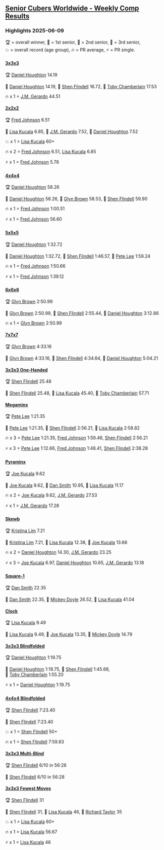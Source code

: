 <style>table {white-space: nowrap;}</style>
<link rel="stylesheet" type="text/css" href="/scw-comp/css/flags.css" />

## [Senior Cubers Worldwide - Weekly Comp Results](/scw-comp/results/)
### Highlights 2025-06-09

<span style="white-space: nowrap;">🏆 = overall winner</span>, <span style="white-space: nowrap;">🥇 = 1st senior</span>, <span style="white-space: nowrap;">🥈 = 2nd senior</span>, <span style="white-space: nowrap;">🥉 = 3rd senior</span>, <span style="white-space: nowrap;">💥 = overall record (age group)</span>, <span style="white-space: nowrap;">🔥 = PR average</span>, <span style="white-space: nowrap;">⚡ = PR single</span>.

#### [3x3x3](333.md)

<span style="white-space: nowrap;">🏆 [Daniel Houghton](../../persons/daniel_houghton/333.md) 14.19</span>

<span style="white-space: nowrap;">🥇 [Daniel Houghton](../../persons/daniel_houghton/333.md) 14.19</span>, <span style="white-space: nowrap;">🥈 [Shen Flindell](../../persons/shen_flindell/333.md) 16.72</span>, <span style="white-space: nowrap;">🥉 [Toby Chamberlain](../../persons/toby_chamberlain/333.md) 17.53</span>

🔥 x 1 = <span style="white-space: nowrap;">[J.M. Gerardo](../../persons/jm_gerardo/333.md) 44.51</span>

#### [2x2x2](222.md)

<span style="white-space: nowrap;">🏆 [Fred Johnson](../../persons/fred_johnson/222.md) 6.51</span>

<span style="white-space: nowrap;">🥇 [Lisa Kucala](../../persons/lisa_kucala/222.md) 6.85</span>, <span style="white-space: nowrap;">🥈 [J.M. Gerardo](../../persons/jm_gerardo/222.md) 7.52</span>, <span style="white-space: nowrap;">🥉 [Daniel Houghton](../../persons/daniel_houghton/222.md) 7.52</span>

💥 x 1 = <span style="white-space: nowrap;">[Lisa Kucala](../../persons/lisa_kucala/222.md) 60+</span>

🔥 x 2 = <span style="white-space: nowrap;">[Fred Johnson](../../persons/fred_johnson/222.md) 6.51</span>, <span style="white-space: nowrap;">[Lisa Kucala](../../persons/lisa_kucala/222.md) 6.85</span>

⚡ x 1 = <span style="white-space: nowrap;">[Fred Johnson](../../persons/fred_johnson/222.md) 5.76</span>

#### [4x4x4](444.md)

<span style="white-space: nowrap;">🏆 [Daniel Houghton](../../persons/daniel_houghton/444.md) 58.26</span>

<span style="white-space: nowrap;">🥇 [Daniel Houghton](../../persons/daniel_houghton/444.md) 58.26</span>, <span style="white-space: nowrap;">🥈 [Glyn Brown](../../persons/glyn_brown/444.md) 58.53</span>, <span style="white-space: nowrap;">🥉 [Shen Flindell](../../persons/shen_flindell/444.md) 59.90</span>

🔥 x 1 = <span style="white-space: nowrap;">[Fred Johnson](../../persons/fred_johnson/444.md) 1:00.51</span>

⚡ x 1 = <span style="white-space: nowrap;">[Fred Johnson](../../persons/fred_johnson/444.md) 56.60</span>

#### [5x5x5](555.md)

<span style="white-space: nowrap;">🏆 [Daniel Houghton](../../persons/daniel_houghton/555.md) 1:32.72</span>

<span style="white-space: nowrap;">🥇 [Daniel Houghton](../../persons/daniel_houghton/555.md) 1:32.72</span>, <span style="white-space: nowrap;">🥈 [Shen Flindell](../../persons/shen_flindell/555.md) 1:46.57</span>, <span style="white-space: nowrap;">🥉 [Pete Lee](../../persons/pete_lee/555.md) 1:59.24</span>

🔥 x 1 = <span style="white-space: nowrap;">[Fred Johnson](../../persons/fred_johnson/555.md) 1:50.66</span>

⚡ x 1 = <span style="white-space: nowrap;">[Fred Johnson](../../persons/fred_johnson/555.md) 1:39.12</span>

#### [6x6x6](666.md)

<span style="white-space: nowrap;">🏆 [Glyn Brown](../../persons/glyn_brown/666.md) 2:50.99</span>

<span style="white-space: nowrap;">🥇 [Glyn Brown](../../persons/glyn_brown/666.md) 2:50.99</span>, <span style="white-space: nowrap;">🥈 [Shen Flindell](../../persons/shen_flindell/666.md) 2:55.44</span>, <span style="white-space: nowrap;">🥉 [Daniel Houghton](../../persons/daniel_houghton/666.md) 3:12.86</span>

🔥 x 1 = <span style="white-space: nowrap;">[Glyn Brown](../../persons/glyn_brown/666.md) 2:50.99</span>

#### [7x7x7](777.md)

<span style="white-space: nowrap;">🏆 [Glyn Brown](../../persons/glyn_brown/777.md) 4:33.16</span>

<span style="white-space: nowrap;">🥇 [Glyn Brown](../../persons/glyn_brown/777.md) 4:33.16</span>, <span style="white-space: nowrap;">🥈 [Shen Flindell](../../persons/shen_flindell/777.md) 4:34.64</span>, <span style="white-space: nowrap;">🥉 [Daniel Houghton](../../persons/daniel_houghton/777.md) 5:04.21</span>

#### [3x3x3 One-Handed](333oh.md)

<span style="white-space: nowrap;">🏆 [Shen Flindell](../../persons/shen_flindell/333oh.md) 25.48</span>

<span style="white-space: nowrap;">🥇 [Shen Flindell](../../persons/shen_flindell/333oh.md) 25.48</span>, <span style="white-space: nowrap;">🥈 [Lisa Kucala](../../persons/lisa_kucala/333oh.md) 45.40</span>, <span style="white-space: nowrap;">🥉 [Toby Chamberlain](../../persons/toby_chamberlain/333oh.md) 57.71</span>

#### [Megaminx](minx.md)

<span style="white-space: nowrap;">🏆 [Pete Lee](../../persons/pete_lee/minx.md) 1:21.35</span>

<span style="white-space: nowrap;">🥇 [Pete Lee](../../persons/pete_lee/minx.md) 1:21.35</span>, <span style="white-space: nowrap;">🥈 [Shen Flindell](../../persons/shen_flindell/minx.md) 2:56.21</span>, <span style="white-space: nowrap;">🥉 [Lisa Kucala](../../persons/lisa_kucala/minx.md) 2:58.82</span>

🔥 x 3 = <span style="white-space: nowrap;">[Pete Lee](../../persons/pete_lee/minx.md) 1:21.35</span>, <span style="white-space: nowrap;">[Fred Johnson](../../persons/fred_johnson/minx.md) 1:59.46</span>, <span style="white-space: nowrap;">[Shen Flindell](../../persons/shen_flindell/minx.md) 2:56.21</span>

⚡ x 3 = <span style="white-space: nowrap;">[Pete Lee](../../persons/pete_lee/minx.md) 1:12.66</span>, <span style="white-space: nowrap;">[Fred Johnson](../../persons/fred_johnson/minx.md) 1:48.41</span>, <span style="white-space: nowrap;">[Shen Flindell](../../persons/shen_flindell/minx.md) 2:38.28</span>

#### [Pyraminx](pyram.md)

<span style="white-space: nowrap;">🏆 [Joe Kucala](../../persons/joe_kucala/pyram.md) 9.62</span>

<span style="white-space: nowrap;">🥇 [Joe Kucala](../../persons/joe_kucala/pyram.md) 9.62</span>, <span style="white-space: nowrap;">🥈 [Dan Smith](../../persons/dan_smith/pyram.md) 10.95</span>, <span style="white-space: nowrap;">🥉 [Lisa Kucala](../../persons/lisa_kucala/pyram.md) 11.17</span>

🔥 x 2 = <span style="white-space: nowrap;">[Joe Kucala](../../persons/joe_kucala/pyram.md) 9.62</span>, <span style="white-space: nowrap;">[J.M. Gerardo](../../persons/jm_gerardo/pyram.md) 27.53</span>

⚡ x 1 = <span style="white-space: nowrap;">[J.M. Gerardo](../../persons/jm_gerardo/pyram.md) 17.28</span>

#### [Skewb](skewb.md)

<span style="white-space: nowrap;">🏆 [Kristina Lim](../../persons/kristina_lim/skewb.md) 7.21</span>

<span style="white-space: nowrap;">🥇 [Kristina Lim](../../persons/kristina_lim/skewb.md) 7.21</span>, <span style="white-space: nowrap;">🥈 [Lisa Kucala](../../persons/lisa_kucala/skewb.md) 12.38</span>, <span style="white-space: nowrap;">🥉 [Joe Kucala](../../persons/joe_kucala/skewb.md) 13.66</span>

🔥 x 2 = <span style="white-space: nowrap;">[Daniel Houghton](../../persons/daniel_houghton/skewb.md) 14.30</span>, <span style="white-space: nowrap;">[J.M. Gerardo](../../persons/jm_gerardo/skewb.md) 23.25</span>

⚡ x 3 = <span style="white-space: nowrap;">[Joe Kucala](../../persons/joe_kucala/skewb.md) 6.97</span>, <span style="white-space: nowrap;">[Daniel Houghton](../../persons/daniel_houghton/skewb.md) 10.65</span>, <span style="white-space: nowrap;">[J.M. Gerardo](../../persons/jm_gerardo/skewb.md) 13.18</span>

#### [Square-1](sq1.md)

<span style="white-space: nowrap;">🏆 [Dan Smith](../../persons/dan_smith/sq1.md) 22.35</span>

<span style="white-space: nowrap;">🥇 [Dan Smith](../../persons/dan_smith/sq1.md) 22.35</span>, <span style="white-space: nowrap;">🥈 [Mickey Doyle](../../persons/mickey_doyle/sq1.md) 26.52</span>, <span style="white-space: nowrap;">🥉 [Lisa Kucala](../../persons/lisa_kucala/sq1.md) 41.04</span>

#### [Clock](clock.md)

<span style="white-space: nowrap;">🏆 [Lisa Kucala](../../persons/lisa_kucala/clock.md) 9.49</span>

<span style="white-space: nowrap;">🥇 [Lisa Kucala](../../persons/lisa_kucala/clock.md) 9.49</span>, <span style="white-space: nowrap;">🥈 [Joe Kucala](../../persons/joe_kucala/clock.md) 13.35</span>, <span style="white-space: nowrap;">🥉 [Mickey Doyle](../../persons/mickey_doyle/clock.md) 14.79</span>

#### [3x3x3 Blindfolded](333bf.md)

<span style="white-space: nowrap;">🏆 [Daniel Houghton](../../persons/daniel_houghton/333bf.md) 1:19.75</span>

<span style="white-space: nowrap;">🥇 [Daniel Houghton](../../persons/daniel_houghton/333bf.md) 1:19.75</span>, <span style="white-space: nowrap;">🥈 [Shen Flindell](../../persons/shen_flindell/333bf.md) 1:45.68</span>, <span style="white-space: nowrap;">🥉 [Toby Chamberlain](../../persons/toby_chamberlain/333bf.md) 1:55.20</span>

⚡ x 1 = <span style="white-space: nowrap;">[Daniel Houghton](../../persons/daniel_houghton/333bf.md) 1:19.75</span>

#### [4x4x4 Blindfolded](444bf.md)

<span style="white-space: nowrap;">🏆 [Shen Flindell](../../persons/shen_flindell/444bf.md) 7:23.40</span>

<span style="white-space: nowrap;">🥇 [Shen Flindell](../../persons/shen_flindell/444bf.md) 7:23.40</span>

💥 x 1 = <span style="white-space: nowrap;">[Shen Flindell](../../persons/shen_flindell/444bf.md) 50+</span>

🔥 x 1 = <span style="white-space: nowrap;">[Shen Flindell](../../persons/shen_flindell/444bf.md) 7:59.83</span>

#### [3x3x3 Multi-Blind](333mbf.md)

<span style="white-space: nowrap;">🏆 [Shen Flindell](../../persons/shen_flindell/333mbf.md) 6/10 in 56:28</span>

<span style="white-space: nowrap;">🥇 [Shen Flindell](../../persons/shen_flindell/333mbf.md) 6/10 in 56:28</span>

#### [3x3x3 Fewest Moves](333fm.md)

<span style="white-space: nowrap;">🏆 [Shen Flindell](../../persons/shen_flindell/333fm.md) 31</span>

<span style="white-space: nowrap;">🥇 [Shen Flindell](../../persons/shen_flindell/333fm.md) 31</span>, <span style="white-space: nowrap;">🥈 [Lisa Kucala](../../persons/lisa_kucala/333fm.md) 46</span>, <span style="white-space: nowrap;">🥉 [Richard Taylor](../../persons/richard_taylor/333fm.md) 35</span>

💥 x 1 = <span style="white-space: nowrap;">[Lisa Kucala](../../persons/lisa_kucala/333fm.md) 60+</span>

🔥 x 1 = <span style="white-space: nowrap;">[Lisa Kucala](../../persons/lisa_kucala/333fm.md) 56.67</span>

⚡ x 1 = <span style="white-space: nowrap;">[Lisa Kucala](../../persons/lisa_kucala/333fm.md) 46</span>


<!-- Global site tag (gtag.js) - Google Analytics -->
<script async src="https://www.googletagmanager.com/gtag/js?id=UA-86348435-3"></script>
<script>window.dataLayer = window.dataLayer || []; function gtag() {dataLayer.push(arguments);} gtag('js', new Date()); gtag('config', 'UA-86348435-3');</script>
